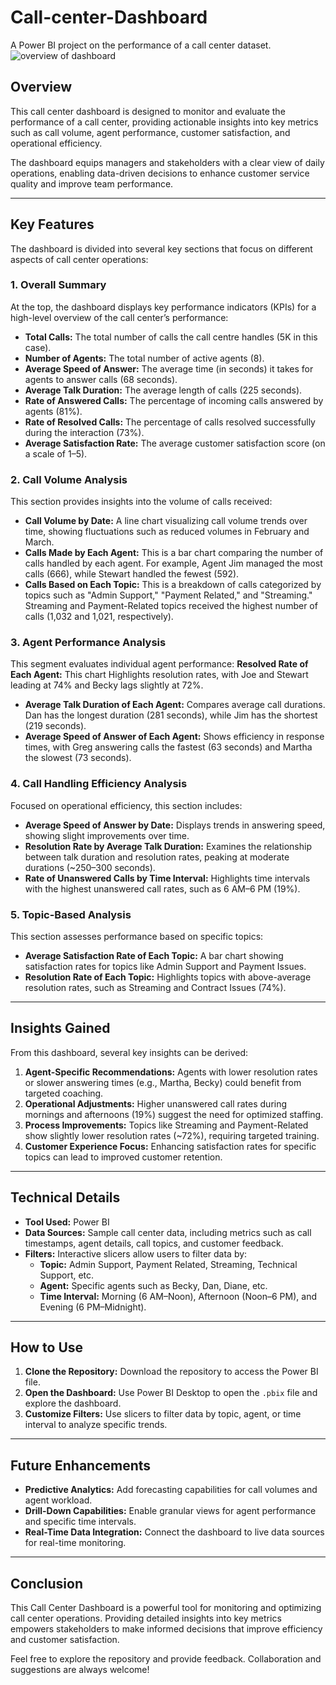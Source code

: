# Call-center-Dashboard
A Power BI project on the performance of a call center dataset.
![overview of dashboard](image link)
## Overview
This call center dashboard is designed to monitor and evaluate the performance of a call center, providing actionable insights into key metrics such as call volume, agent performance, customer satisfaction, and operational efficiency.

The dashboard equips managers and stakeholders with a clear view of daily operations, enabling data-driven decisions to enhance customer service quality and improve team performance.

---

## Key Features
The dashboard is divided into several key sections that focus on different aspects of call center operations:

### 1. **Overall Summary**
At the top, the dashboard displays key performance indicators (KPIs) for a high-level overview of the call center’s performance:
- **Total Calls:** The total number of calls the call centre handles (5K in this case).
- **Number of Agents:** The total number of active agents (8).
- **Average Speed of Answer:** The average time (in seconds) it takes for agents to answer calls (68 seconds).
- **Average Talk Duration:** The average length of calls (225 seconds).
- **Rate of Answered Calls:** The percentage of incoming calls answered by agents (81%).
- **Rate of Resolved Calls:** The percentage of calls resolved successfully during the interaction (73%).
- **Average Satisfaction Rate:** The average customer satisfaction score (on a scale of 1–5).

### 2. **Call Volume Analysis**
This section provides insights into the volume of calls received:
- **Call Volume by Date:** A line chart visualizing call volume trends over time, showing fluctuations such as reduced volumes in February and March.
- **Calls Made by Each Agent:** This is a bar chart comparing the number of calls handled by each agent. For example, Agent Jim managed the most calls (666), while Stewart handled the fewest (592).
- **Calls Based on Each Topic:** This is a breakdown of calls categorized by topics such as "Admin Support," "Payment Related," and "Streaming." Streaming and Payment-Related topics received the highest number of calls (1,032 and 1,021, respectively).

### 3. **Agent Performance Analysis**
This segment evaluates individual agent performance:
**Resolved Rate of Each Agent:** This chart Highlights resolution rates, with Joe and Stewart leading at 74% and Becky lags slightly at 72%.
- **Average Talk Duration of Each Agent:** Compares average call durations. Dan has the longest duration (281 seconds), while Jim has the shortest (219 seconds).
- **Average Speed of Answer of Each Agent:** Shows efficiency in response times, with Greg answering calls the fastest (63 seconds) and Martha the slowest (73 seconds).

### 4. **Call Handling Efficiency Analysis**
Focused on operational efficiency, this section includes:
- **Average Speed of Answer by Date:** Displays trends in answering speed, showing slight improvements over time.
- **Resolution Rate by Average Talk Duration:** Examines the relationship between talk duration and resolution rates, peaking at moderate durations (~250–300 seconds).
- **Rate of Unanswered Calls by Time Interval:** Highlights time intervals with the highest unanswered call rates, such as 6 AM–6 PM (19%).

### 5. **Topic-Based Analysis**
This section assesses performance based on specific topics:
- **Average Satisfaction Rate of Each Topic:** A bar chart showing satisfaction rates for topics like Admin Support and Payment Issues.
- **Resolution Rate of Each Topic:** Highlights topics with above-average resolution rates, such as Streaming and Contract Issues (74%).

---

## Insights Gained
From this dashboard, several key insights can be derived:
1. **Agent-Specific Recommendations:** Agents with lower resolution rates or slower answering times (e.g., Martha, Becky) could benefit from targeted coaching.
2. **Operational Adjustments:** Higher unanswered call rates during mornings and afternoons (19%) suggest the need for optimized staffing.
3. **Process Improvements:** Topics like Streaming and Payment-Related show slightly lower resolution rates (~72%), requiring targeted training.
4. **Customer Experience Focus:** Enhancing satisfaction rates for specific topics can lead to improved customer retention.

---

## Technical Details
- **Tool Used:** Power BI  
- **Data Sources:** Sample call center data, including metrics such as call timestamps, agent details, call topics, and customer feedback.  
- **Filters:** Interactive slicers allow users to filter data by:
  - **Topic:** Admin Support, Payment Related, Streaming, Technical Support, etc.
  - **Agent:** Specific agents such as Becky, Dan, Diane, etc.
  - **Time Interval:** Morning (6 AM–Noon), Afternoon (Noon–6 PM), and Evening (6 PM–Midnight).

---

## How to Use
1. **Clone the Repository:** Download the repository to access the Power BI file.  
2. **Open the Dashboard:** Use Power BI Desktop to open the `.pbix` file and explore the dashboard.  
3. **Customize Filters:** Use slicers to filter data by topic, agent, or time interval to analyze specific trends.  

---

## Future Enhancements
- **Predictive Analytics:** Add forecasting capabilities for call volumes and agent workload.  
- **Drill-Down Capabilities:** Enable granular views for agent performance and specific time intervals.  
- **Real-Time Data Integration:** Connect the dashboard to live data sources for real-time monitoring.  

---

## Conclusion
This Call Center Dashboard is a powerful tool for monitoring and optimizing call center operations. Providing detailed insights into key metrics empowers stakeholders to make informed decisions that improve efficiency and customer satisfaction.

Feel free to explore the repository and provide feedback. Collaboration and suggestions are always welcome!
